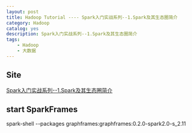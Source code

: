 ```yaml
---
layout: post
title: Hadoop Tutorial ---- Spark入门实战系列--1.Spark及其生态圈简介
category: Hadoop
catalog: yes
description: Spark入门实战系列--1.Spark及其生态圈简介
tags:
    - Hadoop
    - 大数据
---
```


## Site

[Spark入门实战系列--1.Spark及其生态圈简介](http://www.cnblogs.com/shishanyuan/p/4700615.html)


## start SparkFrames
spark-shell --packages graphframes:graphframes:0.2.0-spark2.0-s_2.11
